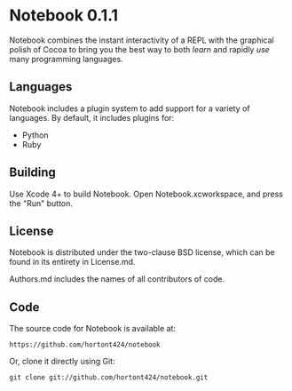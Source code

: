Notebook 0.1.1
==============

Notebook combines the instant interactivity of a REPL with the graphical polish of Cocoa to bring you the best way to both *learn* and rapidly *use* many programming languages.

Languages
---------

Notebook includes a plugin system to add support for a variety of languages. By default, it includes plugins for:

* Python
* Ruby

Building
--------

Use Xcode 4+ to build Notebook. Open Notebook.xcworkspace, and press the "Run" button.

License
-------

Notebook is distributed under the two-clause BSD license, which can be found in its entirety in License.md.

Authors.md includes the names of all contributors of code.

Code
----

The source code for Notebook is available at:

    https://github.com/hortont424/notebook

Or, clone it directly using Git:

    git clone git://github.com/hortont424/notebook.git
